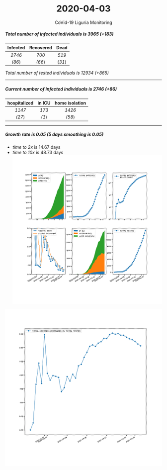 <div align='center'>

# 2020-04-03
CoVid-19 Liguria Monitoring
</div>

##### Total number of infected individuals is 3965 (+183)
Infected | Recovered | Dead
:---: | :---: | :---:
*2746* | *700* | *519*
*(86*) | *(66*) | (*31*)

*Total number of tested individuals is 12934 (+865)*
***
##### Current number of infected individuals is 2746 (+86)
hospitalized | in ICU | home isolation
:---: | :---: | :---:
*1147* |*173* |*1426*
*(27*) |*(1*) |*(58*)
***
##### Growth rate is 0.05 (5 days smoothing is 0.05)
- *time to 2x* is 14.67 days
- *time to 10x* is 48.73 days
![stats][stats]

![infected_normalized][infected_normalized]

[stats]: stats_Liguria.png
[infected_normalized]: infected_normalized_Liguria.png
